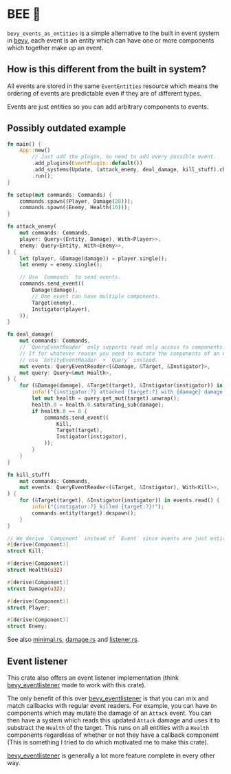 # BEE 🐝

`bevy_events_as_entities` is a simple alternative to the built in event system in [bevy](https://www.bevyengine.org), each event is an entity which can have one or more components which together make up an event.

## How is this different from the built in system?

All events are stored in the same `EventEntities` resource which means the ordering of events are predictable even if they are of different types.

Events are just entities so you can add arbitrary components to events.

## Possibly outdated example

```rust
fn main() {
    App::new()
        // Just add the plugin, no need to add every possible event.
        .add_plugins(EventPlugin::default())
        .add_systems(Update, (attack_enemy, deal_damage, kill_stuff).chain())
        .run();
}

fn setup(mut commands: Commands) {
    commands.spawn((Player, Damage(20)));
    commands.spawn((Enemy, Health(10)));
}

fn attack_enemy(
    mut commands: Commands,
    player: Query<(Entity, Damage), With<Player>>,
    enemy: Query<Entity, With<Enemy>>,
) {
    let (player, &Damage(damage)) = player.single();
    let enemy = enemy.single();

    // Use `Commands` to send events.
    commands.send_event((
        Damage(damage),
        // One event can have multiple components.
        Target(enemy),
        Instigator(player),
    ));
}

fn deal_damage(
    mut commands: Commands,
    // `QueryEventReader` only supports read only access to components.
    // If for whatever reason you need to mutate the components of an event,
    // use `EntityEventReader` + `Query` instead.
    mut events: QueryEventReader<(&Damage, &Target, &Instigator)>,
    mut query: Query<&mut Health>,
) {
    for (&Damage(damage), &Target(target), &Instigator(instigator)) in events.read() {
        info!("{instigator:?} attacked {target:?} with {damage} damage!");
        let mut health = query.get_mut(target).unwrap();
        health.0 = health.0.saturating_sub(damage);
        if health.0 == 0 {
            commands.send_event((
                Kill,
                Target(target),
                Instigator(instigator),
            ));
        }
    }
}

fn kill_stuff(
    mut commands: Commands,
    mut events: QueryEventReader<(&Target, &Instigator), With<Kill>>,
) {
    for (&Target(target), &Instigator(instigator)) in events.read() {
        info!("{instigator:?} killed {target:?}!");
        commands.entity(target).despawn();
    }
}

// We derive `Component` instead of `Event` since events are just entities with components.
#[derive(Component)]
struct Kill;

#[derive(Component)]
struct Health(u32)

#[derive(Component)]
struct Damage(u32);

#[derive(Component)]
struct Player;

#[derive(Component)]
struct Enemy;
```

See also [minimal.rs](https://github.com/atornity/bevy_events_as_entities/blob/master/examples/minimal.rs), [damage.rs](https://github.com/atornity/bevy_events_as_entities/blob/master/examples/damage.rs) and [listener.rs](https://github.com/atornity/bevy_events_as_entities/blob/master/examples/listener.rs).

## Event listener

This crate also offers an event listener implementation (think [bevy_eventlistener](https://github.com/aevyrie/bevy_eventlistener) made to work with this crate).

The only benefit of this over [bevy_eventlistener](https://github.com/aevyrie/bevy_eventlistener) is that you can mix and match callbacks with regular event readers.
For example, you can have `On` components which may mutate the damage of an `Attack` event.
You can then have a system which reads this updated `Attack` damage and uses it to substract the `Health` of the target.
This runs on all entities with a `Health` components regardless of whether or not they have a callback component (This is something I tried to do which motivated me to make this crate).

[bevy_eventlistener](https://github.com/aevyrie/bevy_eventlistener) is generally a lot more feature complete in every other way.
